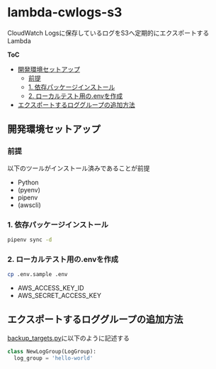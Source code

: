 # lambda-cwlogs-s3

CloudWatch Logsに保存しているログをS3へ定期的にエクスポートするLambda

**ToC**

<!-- TOC depthFrom:2 -->

- [開発環境セットアップ](#開発環境セットアップ)
  - [前提](#前提)
  - [1. 依存パッケージインストール](#1-依存パッケージインストール)
  - [2. ローカルテスト用の.envを作成](#2-ローカルテスト用のenvを作成)
- [エクスポートするロググループの追加方法](#エクスポートするロググループの追加方法)

<!-- /TOC -->

## 開発環境セットアップ

### 前提

以下のツールがインストール済みであることが前提

- Python
- (pyenv)
- pipenv
- (awscli)

### 1. 依存パッケージインストール

```bash
pipenv sync -d
```

### 2. ローカルテスト用の.envを作成

```bash
cp .env.sample .env
```

- AWS_ACCESS_KEY_ID
- AWS_SECRET_ACCESS_KEY

## エクスポートするロググループの追加方法

[backup_targets.py](./src/cwlogs.py)に以下のように記述する

```python
class NewLogGroup(LogGroup):
  log_group = 'hello-world'
```
